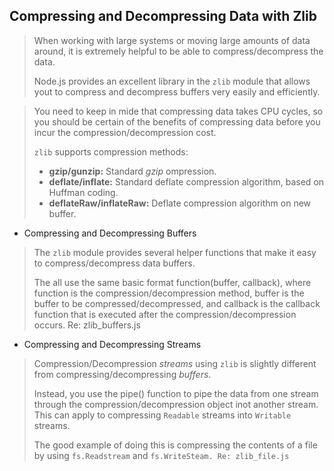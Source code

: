 ## Compressing and Decompressing Data with Zlib
> When working with large systems or moving large amounts of data around, it is extremely helpful to be able to compress/decompress the data.
>
> Node.js provides an excellent library in the `zlib` module that allows yout to compress and decompress buffers very easily and efficiently.

> You need to keep in mide that compressing data takes CPU cycles, so you should be certain of the benefits of compressing data before you incur the compression/decompression cost.
>
> `zlib` supports compression methods:
> - **gzip/gunzip:** Standard *gzip* ompression.
> - **deflate/inflate:** Standard deflate compression algorithm, based on Huffman coding.
> - **deflateRaw/inflateRaw:** Deflate compression algorithm on new buffer.

  - Compressing and Decompressing Buffers
  > The `zlib` module provides several helper functions that make it easy to compress/decompress data buffers.
  >
  > The all use the same basic format function(buffer, callback), where function is the compression/decompression method, buffer is the buffer to be compressed/decompressed, and callback is the callback function that is executed after the compression/decompression occurs. Re: zlib_buffers.js
  
  - Compressing and Decompressing Streams
  > Compression/Decompression *streams* using `zlib` is slightly different from compressing/decompressing *buffers*.
  >
  > Instead, you use the pipe() function to pipe the data from one stream through the compression/decompression object inot another stream. This can apply to compressing `Readable` streams into `Writable` streams.
  >
  > The good example of doing this is compressing the contents of a file by using `fs.Readstream` and  `fs.WriteSteam. Re: zlib_file.js`
  

